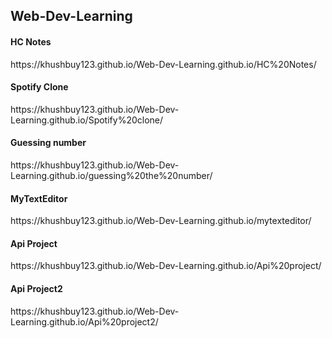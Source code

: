 <h2>Web-Dev-Learning</h2>

<h4>HC Notes</h4>
https://khushbuy123.github.io/Web-Dev-Learning.github.io/HC%20Notes/

<h4>Spotify Clone</h4>
https://khushbuy123.github.io/Web-Dev-Learning.github.io/Spotify%20clone/

<h4>Guessing number</h4>
https://khushbuy123.github.io/Web-Dev-Learning.github.io/guessing%20the%20number/

<h4>MyTextEditor</h4>
https://khushbuy123.github.io/Web-Dev-Learning.github.io/mytexteditor/

<h4>Api Project</h4>
https://khushbuy123.github.io/Web-Dev-Learning.github.io/Api%20project/

<h4>Api Project2</h4>
https://khushbuy123.github.io/Web-Dev-Learning.github.io/Api%20project2/
